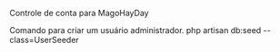 Controle de conta para MagoHayDay

Comando para criar um usuário administrador.
     php artisan db:seed --class=UserSeeder
